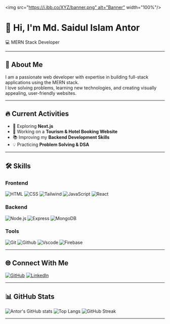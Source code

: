 <!-- Banner Image -->
<img src="[https://i.ibb.co/XYZ/banner.png" alt="Banner"](https://i.ibb.co.com/xKk1Nxyj/Grey-Minimalist-Corporate-Personal-Profile-Linked-In-Banner.png) width="100%"/>

# 👋 Hi, I'm **Md. Saidul Islam Antor**  
💻 MERN Stack Developer  

---

## 🚀 About Me
I am a passionate web developer with expertise in building full-stack applications using the MERN stack.  
I love solving problems, learning new technologies, and creating visually appealing, user-friendly websites.

---

## 🔥 Current Activities
- 🚀 Exploring **Next.js**
- 🏨 Working on a **Tourism & Hotel Booking Website**
- 📚 Improving my **Backend Development Skills**
- 💡 Practicing **Problem Solving & DSA**

---

## 🛠 Skills

### Frontend
![HTML](https://skillicons.dev/icons?i=html)
![CSS](https://skillicons.dev/icons?i=css)
![Tailwind](https://skillicons.dev/icons?i=tailwind)
![JavaScript](https://skillicons.dev/icons?i=javascript)
![React](https://skillicons.dev/icons?i=react)

### Backend
![Node.js](https://skillicons.dev/icons?i=nodejs)
![Express](https://skillicons.dev/icons?i=express)
![MongoDB](https://skillicons.dev/icons?i=mongodb)

### Tools
![Git](https://skillicons.dev/icons?i=git)
![Github](https://skillicons.dev/icons?i=github)
![Vscode](https://skillicons.dev/icons?i=vscode)
![Firebase](https://skillicons.dev/icons?i=firebase)

---

## 🌐 Connect With Me
[![GitHub](https://skillicons.dev/icons?i=github)](https://github.com/saidul-islam-antor)
[![LinkedIn](https://skillicons.dev/icons?i=linkedin)](https://www.linkedin.com/in/saidul-islam-1128a7286/)

---

## 📊 GitHub Stats
![Antor's GitHub stats](https://github-readme-stats.vercel.app/api?username=saidul-islam-antor&show_icons=true&theme=radical)
![Top Langs](https://github-readme-stats.vercel.app/api/top-langs/?username=saidul-islam-antor&layout=compact&theme=radical)
![GitHub Streak](https://streak-stats.demolab.com?user=saidul-islam-antor&theme=radical)

---

